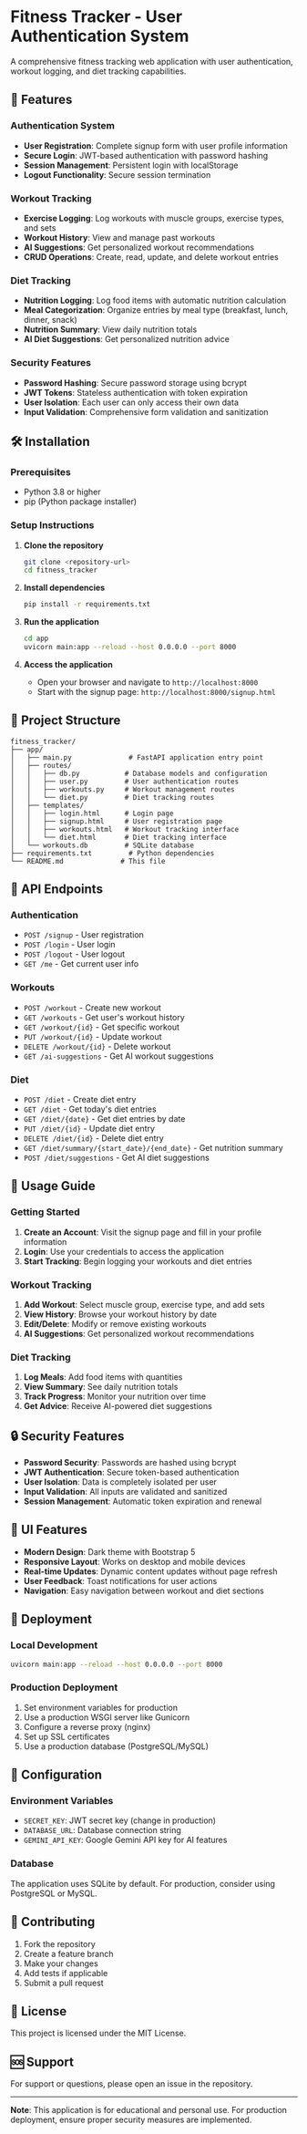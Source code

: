 # Fitness Tracker - User Authentication System

A comprehensive fitness tracking web application with user authentication, workout logging, and diet tracking capabilities.

## 🚀 Features

### Authentication System
- **User Registration**: Complete signup form with user profile information
- **Secure Login**: JWT-based authentication with password hashing
- **Session Management**: Persistent login with localStorage
- **Logout Functionality**: Secure session termination

### Workout Tracking
- **Exercise Logging**: Log workouts with muscle groups, exercise types, and sets
- **Workout History**: View and manage past workouts
- **AI Suggestions**: Get personalized workout recommendations
- **CRUD Operations**: Create, read, update, and delete workout entries

### Diet Tracking
- **Nutrition Logging**: Log food items with automatic nutrition calculation
- **Meal Categorization**: Organize entries by meal type (breakfast, lunch, dinner, snack)
- **Nutrition Summary**: View daily nutrition totals
- **AI Diet Suggestions**: Get personalized nutrition advice

### Security Features
- **Password Hashing**: Secure password storage using bcrypt
- **JWT Tokens**: Stateless authentication with token expiration
- **User Isolation**: Each user can only access their own data
- **Input Validation**: Comprehensive form validation and sanitization

## 🛠️ Installation

### Prerequisites
- Python 3.8 or higher
- pip (Python package installer)

### Setup Instructions

1. **Clone the repository**
   ```bash
   git clone <repository-url>
   cd fitness_tracker
   ```

2. **Install dependencies**
   ```bash
   pip install -r requirements.txt
   ```

3. **Run the application**
   ```bash
   cd app
   uvicorn main:app --reload --host 0.0.0.0 --port 8000
   ```

4. **Access the application**
   - Open your browser and navigate to `http://localhost:8000`
   - Start with the signup page: `http://localhost:8000/signup.html`

## 📁 Project Structure

```
fitness_tracker/
├── app/
│   ├── main.py              # FastAPI application entry point
│   ├── routes/
│   │   ├── db.py           # Database models and configuration
│   │   ├── user.py         # User authentication routes
│   │   ├── workouts.py     # Workout management routes
│   │   └── diet.py         # Diet tracking routes
│   ├── templates/
│   │   ├── login.html      # Login page
│   │   ├── signup.html     # User registration page
│   │   ├── workouts.html   # Workout tracking interface
│   │   └── diet.html       # Diet tracking interface
│   └── workouts.db         # SQLite database
├── requirements.txt         # Python dependencies
└── README.md              # This file
```

## 🔧 API Endpoints

### Authentication
- `POST /signup` - User registration
- `POST /login` - User login
- `POST /logout` - User logout
- `GET /me` - Get current user info

### Workouts
- `POST /workout` - Create new workout
- `GET /workouts` - Get user's workout history
- `GET /workout/{id}` - Get specific workout
- `PUT /workout/{id}` - Update workout
- `DELETE /workout/{id}` - Delete workout
- `GET /ai-suggestions` - Get AI workout suggestions

### Diet
- `POST /diet` - Create diet entry
- `GET /diet` - Get today's diet entries
- `GET /diet/{date}` - Get diet entries by date
- `PUT /diet/{id}` - Update diet entry
- `DELETE /diet/{id}` - Delete diet entry
- `GET /diet/summary/{start_date}/{end_date}` - Get nutrition summary
- `POST /diet/suggestions` - Get AI diet suggestions

## 🎯 Usage Guide

### Getting Started
1. **Create an Account**: Visit the signup page and fill in your profile information
2. **Login**: Use your credentials to access the application
3. **Start Tracking**: Begin logging your workouts and diet entries

### Workout Tracking
1. **Add Workout**: Select muscle group, exercise type, and add sets
2. **View History**: Browse your workout history by date
3. **Edit/Delete**: Modify or remove existing workouts
4. **AI Suggestions**: Get personalized workout recommendations

### Diet Tracking
1. **Log Meals**: Add food items with quantities
2. **View Summary**: See daily nutrition totals
3. **Track Progress**: Monitor your nutrition over time
4. **Get Advice**: Receive AI-powered diet suggestions

## 🔒 Security Features

- **Password Security**: Passwords are hashed using bcrypt
- **JWT Authentication**: Secure token-based authentication
- **User Isolation**: Data is completely isolated per user
- **Input Validation**: All inputs are validated and sanitized
- **Session Management**: Automatic token expiration and renewal

## 🎨 UI Features

- **Modern Design**: Dark theme with Bootstrap 5
- **Responsive Layout**: Works on desktop and mobile devices
- **Real-time Updates**: Dynamic content updates without page refresh
- **User Feedback**: Toast notifications for user actions
- **Navigation**: Easy navigation between workout and diet sections

## 🚀 Deployment

### Local Development
```bash
uvicorn main:app --reload --host 0.0.0.0 --port 8000
```

### Production Deployment
1. Set environment variables for production
2. Use a production WSGI server like Gunicorn
3. Configure a reverse proxy (nginx)
4. Set up SSL certificates
5. Use a production database (PostgreSQL/MySQL)

## 🔧 Configuration

### Environment Variables
- `SECRET_KEY`: JWT secret key (change in production)
- `DATABASE_URL`: Database connection string
- `GEMINI_API_KEY`: Google Gemini API key for AI features

### Database
The application uses SQLite by default. For production, consider using PostgreSQL or MySQL.

## 🤝 Contributing

1. Fork the repository
2. Create a feature branch
3. Make your changes
4. Add tests if applicable
5. Submit a pull request

## 📝 License

This project is licensed under the MIT License.

## 🆘 Support

For support or questions, please open an issue in the repository.

---

**Note**: This application is for educational and personal use. For production deployment, ensure proper security measures are implemented. 